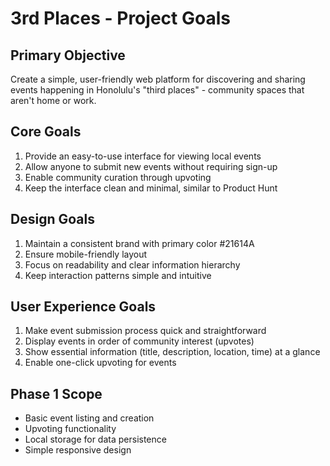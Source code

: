 # 3rd Places - Project Goals

## Primary Objective
Create a simple, user-friendly web platform for discovering and sharing events happening in Honolulu's "third places" - community spaces that aren't home or work.

## Core Goals
1. Provide an easy-to-use interface for viewing local events
2. Allow anyone to submit new events without requiring sign-up
3. Enable community curation through upvoting
4. Keep the interface clean and minimal, similar to Product Hunt

## Design Goals
1. Maintain a consistent brand with primary color #21614A
2. Ensure mobile-friendly layout
3. Focus on readability and clear information hierarchy
4. Keep interaction patterns simple and intuitive

## User Experience Goals
1. Make event submission process quick and straightforward
2. Display events in order of community interest (upvotes)
3. Show essential information (title, description, location, time) at a glance
4. Enable one-click upvoting for events

## Phase 1 Scope
- Basic event listing and creation
- Upvoting functionality
- Local storage for data persistence
- Simple responsive design
